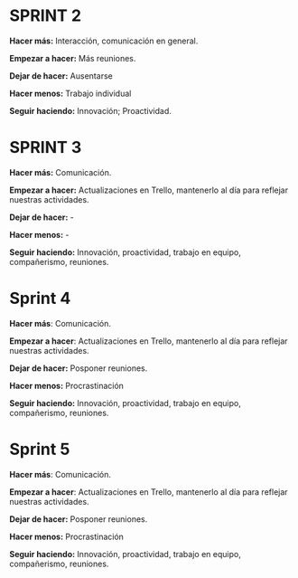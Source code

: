 # SPRINT 2 #


**Hacer más:** Interacción, comunicación en general.

**Empezar a hacer:** Más reuniones.

**Dejar de hacer:** Ausentarse

**Hacer menos:** Trabajo individual

**Seguir haciendo:** Innovación; Proactividad.


# SPRINT 3 #

**Hacer más:** Comunicación.

**Empezar a hacer:** Actualizaciones en Trello, mantenerlo al día para reflejar nuestras actividades.

**Dejar de hacer:** -

**Hacer menos:** -

**Seguir haciendo:** Innovación, proactividad, trabajo en equipo, compañerismo, reuniones.

 # Sprint 4 #

**Hacer más**: Comunicación.

**Empezar a hacer**: Actualizaciones en Trello, mantenerlo al día para reflejar nuestras actividades.

**Dejar de hacer:** Posponer reuniones.

**Hacer menos:** Procrastinación

**Seguir haciendo:** Innovación, proactividad, trabajo en equipo, compañerismo, reuniones.

 # Sprint 5 #
 **Hacer más**: Comunicación.

**Empezar a hacer**: Actualizaciones en Trello, mantenerlo al día para reflejar nuestras actividades.

**Dejar de hacer:** Posponer reuniones.

**Hacer menos:** Procrastinación

**Seguir haciendo:** Innovación, proactividad, trabajo en equipo, compañerismo, reuniones.


